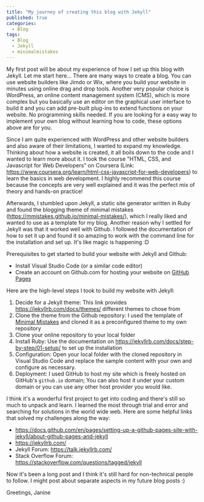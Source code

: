 ```yaml
---
title: "My journey of creating this blog with Jekyll"
published: true
categories:
  - Blog
tags:
  - Blog
  - Jekyll
  - minimalmistakes
---
```

My first post will be about my experience of how I set up this blog with Jekyll. 
Let me start here...
There are many ways to create a blog. You can use website builders like Jimdo or Wix, where you build your website in minutes using online drag and drop tools. Another very popular choice is WordPress, an online content management system (CMS), which is more complex but you basically use an editor on the graphical user interface to build it and you can add pre-built plug-ins to extend functions on your website. No programming skills needed. 
If you are looking for a easy way to implement your own blog without learning how to code, these options above are for you.

Since I am quite experienced with WordPress and other website builders and also aware of their limitations, I wanted to expand my knowledge. Thinking about how a website is created, it all boils down to the code and I wanted to learn more about it. I took the course "HTML, CSS, and Javascript for Web Developers" on Coursera (Link: https://www.coursera.org/learn/html-css-javascript-for-web-developers) to learn the basics in web development. I highly recommend this course because the concepts are very well explained and it was the perfect mix of theory and hands-on practice!

Afterwards, I stumbled upon Jekyll, a static site generator written in Ruby and found the blogging theme of minimal mistakes (https://mmistakes.github.io/minimal-mistakes/), which I really liked and wanted to use as a template for my blog. Another reason why I settled for Jekyll was that it worked well with Github. I followed the documentation of how to set it up and found it so amazing to work with the command line for the installation and set up. It's like magic is happening :D

Prerequisites to get started to build your website with Jekyll and Github:
- Install Visual Studio Code (or a similar code editor)
- Create an account on Github.com for hosting your website on <a href="https://pages.github.com">GitHub Pages</a>

Here are the high-level steps I took to build my website with Jekyll:
1. Decide for a Jekyll theme: This link provides https://jekyllrb.com/docs/themes/ different themes to chose from
2. Clone the theme from the Github repository: I used the template of <a href="https://github.com/mmistakes/minimal-mistakes">Minimal Mistakes</a> and cloned it as a preconfigured theme to my own repository
3. Clone your online repository to your local folder
4. Install Ruby: Use the documentation on https://jekyllrb.com/docs/step-by-step/01-setup/ to set up the installation
5. Configuration: Open your local folder with the cloned repository in Visual Studio Code and replace the sample content with your own and configure as necessary.
6. Deployment: I used GitHub to host my site which is freely hosted on GitHub's `github.io` domain; You can also host it under your custom domain or you can use any other host provider you would like.

I think it's a wonderful first project to get into coding and there's still so much to unpack and learn. I learned the most through trial and error and searching for solutions in the world wide web.
Here are some helpful links that solved my challenges along the way: 
- https://docs.github.com/en/pages/setting-up-a-github-pages-site-with-jekyll/about-github-pages-and-jekyll
- https://jekyllrb.com/
- Jekyll Forum: https://talk.jekyllrb.com/
- Stack Overflow Forum: https://stackoverflow.com/questions/tagged/jekyll

Now it's been a long post and I think it's still hard for non-technical people to follow. I might post about separate aspects in my future blog posts :)


Greetings,
Janine

